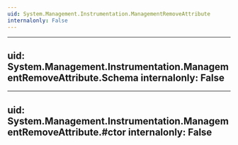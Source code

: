 ```yaml
---
uid: System.Management.Instrumentation.ManagementRemoveAttribute
internalonly: False
---
```


---
uid: System.Management.Instrumentation.ManagementRemoveAttribute.Schema
internalonly: False
---

---
uid: System.Management.Instrumentation.ManagementRemoveAttribute.#ctor
internalonly: False
---
